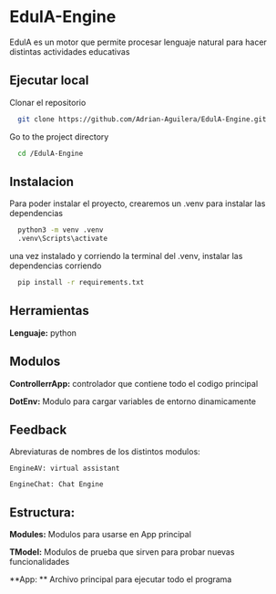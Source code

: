 
# EdulA-Engine 

EdulA es un motor que permite procesar lenguaje natural para hacer distintas actividades educativas

## Ejecutar local

Clonar el repositorio 
```bash
  git clone https://github.com/Adrian-Aguilera/EdulA-Engine.git
```

Go to the project directory

```bash
  cd /EdulA-Engine
```


## Instalacion

Para poder instalar el proyecto, crearemos un .venv para instalar las dependencias

```bash
  python3 -m venv .venv
  .venv\Scripts\activate
```
una vez instalado y corriendo la terminal del .venv, instalar las dependencias corriendo

```bash
  pip install -r requirements.txt
```


## Herramientas

**Lenguaje:** python


## Modulos


**ControllerrApp:** controlador que contiene todo el codigo principal

**DotEnv:** Modulo para cargar variables de entorno dinamicamente


## Feedback

Abreviaturas de nombres de los distintos modulos:

`EngineAV: virtual assistant`

`EngineChat: Chat Engine`

## Estructura:
**Modules:** Modulos para usarse en App principal

**TModel:** Modulos de prueba que sirven para probar nuevas funcionalidades

**App: ** Archivo principal para ejecutar todo el programa

